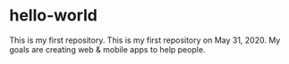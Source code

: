 # hello-world
This is my first repository.
This is my first repository on May 31, 2020.
My goals are creating web & mobile apps to help people.
